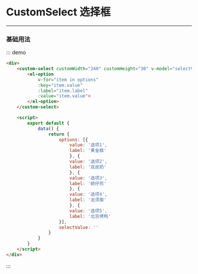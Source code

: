 <style lang="scss" scoped>
  .demo-block {
    div {
      &:last-child {
        margin-bottom: 0;
      }
    }
    .custom-select-container {
        /* display: inline-block;
        margin: 0 10px 20px 0; */
    }
  }
</style>

# CustomSelect 选择框

---

### 基础用法

<div class="demo-block">
    <div>
        <custom-select customWidth="240" customHeight="30" v-model="selectValue" placeholder="请选择">
            <el-option
                v-for="item in options"
                :key="item.value"
                :label="item.label"
                :value="item.value">
            </el-option>
        </custom-select>
    </div>
</div>

::: demo

```html
<div>
    <custom-select customWidth="240" customHeight="30" v-model="selectValue" placeholder="请选择">
        <el-option
            v-for="item in options"
            :key="item.value"
            :label="item.label"
            :value="item.value">
        </el-option>
    </custom-select>

    <script>
        export default {
            data() {
                return {
                    options: [{
                        value: '选项1',
                        label: '黄金糕'
                        }, {
                        value: '选项2',
                        label: '双皮奶'
                        }, {
                        value: '选项3',
                        label: '蚵仔煎'
                        }, {
                        value: '选项4',
                        label: '龙须面'
                        }, {
                        value: '选项5',
                        label: '北京烤鸭'
                    }],
                    selectValue: ''
                }
            }
        }
    </script>
</div>

```
:::

<script>
    export default {
        data() {
            return {
                options: [{
                    value: '选项1',
                    label: '黄金糕'
                    }, {
                    value: '选项2',
                    label: '双皮奶'
                    }, {
                    value: '选项3',
                    label: '蚵仔煎'
                    }, {
                    value: '选项4',
                    label: '龙须面'
                    }, {
                    value: '选项5',
                    label: '北京烤鸭'
                }],
                selectValue: ''
            };
        }   
    }
</script>